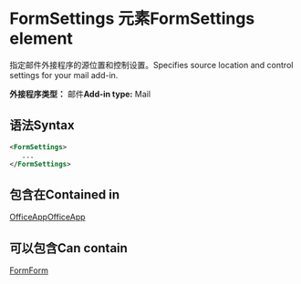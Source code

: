 # <a name="formsettings-element"></a><span data-ttu-id="f64f3-101">FormSettings 元素</span><span class="sxs-lookup"><span data-stu-id="f64f3-101">FormSettings element</span></span>

<span data-ttu-id="f64f3-102">指定邮件外接程序的源位置和控制设置。</span><span class="sxs-lookup"><span data-stu-id="f64f3-102">Specifies source location and control settings for your mail add-in.</span></span>

<span data-ttu-id="f64f3-103">**外接程序类型：** 邮件</span><span class="sxs-lookup"><span data-stu-id="f64f3-103">**Add-in type:** Mail</span></span>

## <a name="syntax"></a><span data-ttu-id="f64f3-104">语法</span><span class="sxs-lookup"><span data-stu-id="f64f3-104">Syntax</span></span>

```XML
<FormSettings>
   ...
</FormSettings>
```

## <a name="contained-in"></a><span data-ttu-id="f64f3-105">包含在</span><span class="sxs-lookup"><span data-stu-id="f64f3-105">Contained in</span></span>

[<span data-ttu-id="f64f3-106">OfficeApp</span><span class="sxs-lookup"><span data-stu-id="f64f3-106">OfficeApp</span></span>](officeapp.md)

## <a name="can-contain"></a><span data-ttu-id="f64f3-107">可以包含</span><span class="sxs-lookup"><span data-stu-id="f64f3-107">Can contain</span></span>

[<span data-ttu-id="f64f3-108">Form</span><span class="sxs-lookup"><span data-stu-id="f64f3-108">Form</span></span>](form.md)

